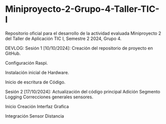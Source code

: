 # Miniproyecto-2-Grupo-4-Taller-TIC-I
Repositorio oficial para el desarrollo de la actividad evaluada Miniproyecto 2 del Taller de Aplicación TIC I, Semestre 2 2024, Grupo 4.

DEVLOG:
Sesión 1 [10/10/2024]:
Creación del repositorio de proyecto en GitHub.

Configuración Raspi.

Instalación inicial de Hardware.

Inicio de escritura de Código.

Sesión 2 [17/10/2024]:
Actualización del código principal
Adición Segmento Logging
Correcciones generales sensores.

Inicio Creación Interfaz Grafica

Integración Sensor Distancia
